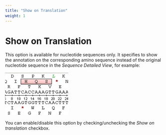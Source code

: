 ```yaml
---
title: "Show on Translation"
weight: 1
---
```



# Show on Translation

This option is available for nucleotide sequences only. It specifies to show the annotation on the corresponding amino sequence instead of the original nucleotide sequence in the _Sequence Detailed View_, for example:


![](/images/65929478/65929479.png)

You can enable/disable this option by checking/unchecking the _Show on translation_ checkbox.
